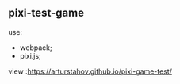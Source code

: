 ## pixi-test-game  

use:

- webpack;
- pixi.js;


view :https://arturstahov.github.io/pixi-game-test/
